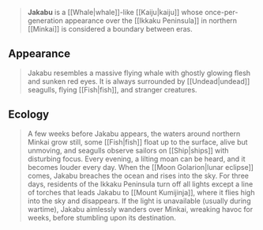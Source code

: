 ---
---

> **Jakabu** is a [[Whale|whale]]-like [[Kaiju|kaiju]] whose once-per-generation appearance over the [[Ikkaku Peninsula]] in northern [[Minkai]] is considered a boundary between eras.


## Appearance

> Jakabu resembles a massive flying whale with ghostly glowing flesh and sunken red eyes. It is always surrounded by [[Undead|undead]] seagulls, flying [[Fish|fish]], and stranger creatures.


## Ecology

> A few weeks before Jakabu appears, the waters around northern Minkai grow still, some [[Fish|fish]] float up to the surface, alive but unmoving, and seagulls observe sailors on [[Ship|ships]] with disturbing focus. Every evening, a lilting moan can be heard, and it becomes louder every day. When the [[Moon Golarion|lunar eclipse]] comes, Jakabu breaches the ocean and rises into the sky.
> For three days, residents of the Ikkaku Peninsula turn off all lights except a line of torches that leads Jakabu to [[Mount Kumijinja]], where it flies high into the sky and disappears. If the light is unavailable (usually during wartime), Jakabu aimlessly wanders over Minkai, wreaking havoc for weeks, before stumbling upon its destination.







